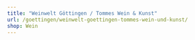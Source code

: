 ```yaml
---
title: "Weinwelt Göttingen / Tommes Wein & Kunst"
url: /goettingen/weinwelt-goettingen-tommes-wein-und-kunst/
shop: Wein
---
```

